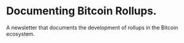 # Documenting Bitcoin Rollups.

A newsletter that documents the development of rollups in the Bitcoin ecosystem.
